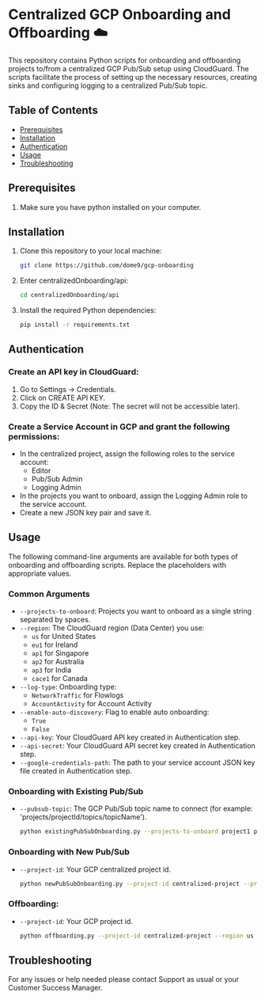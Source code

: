 # Centralized GCP Onboarding and Offboarding :cloud:

This repository contains Python scripts for onboarding and offboarding projects to/from a centralized GCP Pub/Sub setup using CloudGuard.
The scripts facilitate the process of setting up the necessary resources, creating sinks and configuring logging to a centralized Pub/Sub topic.

## Table of Contents

- [Prerequisites](#prerequisites)
- [Installation](#installation)
- [Authentication](#authentication)
- [Usage](#usage)
- [Troubleshooting](#troubleshooting)


## Prerequisites
1. Make sure you have python installed on your computer.

## Installation

1. Clone this repository to your local machine:

   ```bash
   git clone https://github.com/dome9/gcp-onboarding

2. Enter centralizedOnboarding/api:

   ```bash
   cd centralizedOnboarding/api
   
3. Install the required Python dependencies:
    ```bash
   pip install -r requirements.txt

## Authentication
### Create an API key in CloudGuard:

1. Go to Settings -> Credentials.
2. Click on CREATE API KEY.
3. Copy the ID & Secret (Note: The secret will not be accessible later).

### Create a Service Account in GCP and grant the following permissions:
- In the centralized project, assign the following roles to the service account:
    - Editor
    - Pub/Sub Admin
    - Logging Admin
- In the projects you want to onboard, assign the Logging Admin role to the service account.
- Create a new JSON key pair and save it.

## Usage

The following command-line arguments are available for both types of onboarding and offboarding scripts. Replace the placeholders with appropriate values.

### Common Arguments

- `--projects-to-onboard`: Projects you want to onboard as a single string separated by spaces.
- `--region`: The CloudGuard region (Data Center) you use:
    - `us` for United States
    - `eu1` for Ireland
    - `ap1` for Singapore
    - `ap2` for Australia
    - `ap3` for India
    - `cace1` for Canada
- `--log-type`: Onboarding type:
    - `NetworkTraffic` for Flowlogs
    - `AccountActivity` for Account Activity
- `--enable-auto-discovery`: Flag to enable auto onboarding:
    - `True`
    - `False`
- `--api-key`: Your CloudGuard API key created in Authentication step.
- `--api-secret`: Your CloudGuard API secret key created in Authentication step.
- `--google-credentials-path`: The path to your service account JSON key file created in Authentication step.

### Onboarding with Existing Pub/Sub
- `--pubsub-topic`: The GCP Pub/Sub topic name to connect (for example: 'projects/projectId/topics/topicName').

    ```bash
    python existingPubSubOnboarding.py --projects-to-onboard project1 project2 --region us --pubsub-topic projects/projectId/topics/topicName --log-type NetworkTraffic --enable-auto-discovery true --api-key API_KEY --api-secret API_SECRET --google-credentials-path path/to/credentials.json

### Onboarding with New Pub/Sub
- `--project-id`: Your GCP centralized project id.

    ```bash
    python newPubSubOnboarding.py --project-id centralized-project --projects-to-onboard project1 project2 --region us --log-type AccountActivity --enable-auto-discovery true --api-key API_KEY --api-secret API_SECRET --google-credentials-path path/to/credentials.json

### Offboarding:
- `--project-id`: Your GCP project id.

    ```bash
    python offboarding.py --project-id centralized-project --region us --api-key API_KEY --api-secret API_SECRET --google-credentials-path path/to/credentials.json

## Troubleshooting
For any issues or help needed please contact Support as usual or your Customer Success Manager.